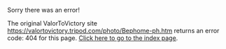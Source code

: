 

Sorry there was an error!

The original ValorToVictory site https://valortovictory.tripod.com/photo/Bephome-ph.htm returns an error code: 404 for this page. [Click here to go to the index page](../index.md).